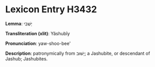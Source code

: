 # Lexicon Entry H3432

**Lemma**: יָשֻׁבִי

**Transliteration (xlit)**: Yâshubîy

**Pronunciation**: yaw-shoo-bee'

**Description**:
patronymically from יָשׁוּב; a Jashubite, or descendant of Jashub; Jashubites.
